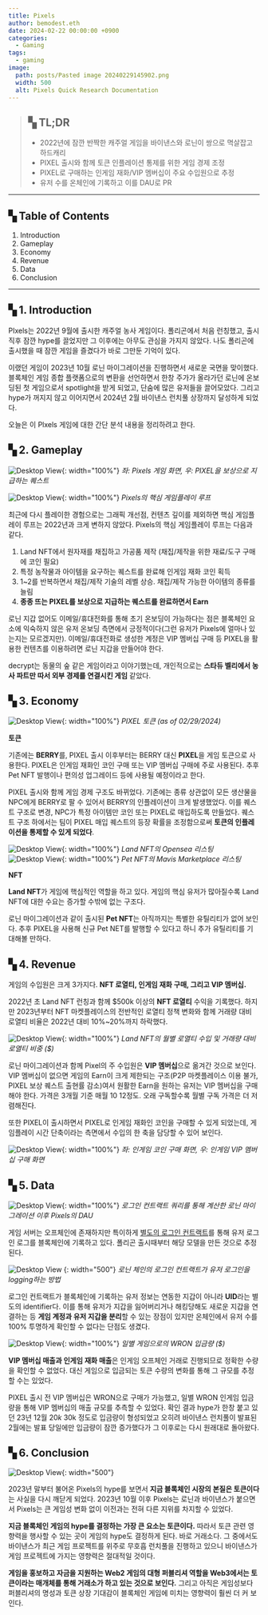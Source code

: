 ```yaml
---
title: Pixels
author: bemodest.eth
date: 2024-02-22 00:00:00 +0900
categories:
  - Gaming
tags:
  - gaming
image:
  path: posts/Pasted image 20240229145902.png
  width: 500
  alt: Pixels Quick Research Documentation
---
```

> ## **▚ TL;DR**
> - 2022년에 잠깐 반짝한 캐주얼 게임을 바이낸스와 로닌이 쌍으로 멱살잡고 하드캐리
> - PIXEL 출시와 함께 토큰 인플레이션 통제를 위한 게임 경제 조정
> - PIXEL로 구매하는 인게임 재화/VIP 멤버십이 주요 수입원으로 추정
> - 유저 수를 온체인에 기록하고 이를 DAU로 PR

---

## **▚ Table of Contents**
1. Introduction
2. Gameplay
3. Economy
4. Revenue
5. Data
6. Conclusion

---

## **▚ 1. Introduction**
PIxels는 2022년 9월에 출시한 캐주얼 농사 게임이다. 폴리곤에서 처음 런칭했고, 출시 직후 잠깐 hype를 끌었지만 그 이후에는 아무도 관심을 가지지 않았다. 나도 폴리곤에 출시했을 때 잠깐 게임을 즐겼다가 바로 그만둔 기억이 있다.

이랬던 게임이 2023년 10월 로닌 마이그레이션을 진행하면서 새로운 국면을 맞이했다. 블록체인 게임 종합 플랫폼으로의 변환을 선언하면서 한창 주가가 올라가던 로닌에 온보딩된 첫 게임으로서 spotlight을 받게 되었고, 단숨에 많은 유저들을 끌어모았다. 그리고 hype가 꺼지지 않고 이어지면서 2024년 2월 바이낸스 런치풀 상장까지 달성하게 되었다.

오늘은 이 Plxels 게임에 대한 간단 분석 내용을 정리하려고 한다.
## **▚ 2. Gameplay**
![Desktop View](posts/Pasted%20image%2020240229163715.png){: width="100%"}
_좌: Pixels 게임 화면, 우: PIXEL을 보상으로 지급하는 퀘스트_

![Desktop View](posts/Pasted%20image%2020240229170801.png){: width="100%"}
_Pixels의 핵심 게임플레이 루프_

최근에 다시 플레이한 경험으로는 그래픽 개선점, 컨텐츠 깊이를 제외하면 핵심 게임플레이 루프는 2022년과 크게 변하지 않았다. Pixels의 핵심 게임플레이 루프는 다음과 같다.
1. Land NFT에서 원자재를 채집하고 가공품 제작 (채집/제작을 위한 재료/도구 구매에 코인 필요)
2. 특정 농작물과 아이템을 요구하는 퀘스트를 완료해 인게임 재화 코인 획득
3. 1~2를 반복하면서 채집/제작 기술의 레벨 상승. 채집/제작 가능한 아이템의 종류를 늘림
4. **종종 뜨는 PIXEL를 보상으로 지급하는 퀘스트를 완료하면서 Earn**

로닌 지갑 없어도 이메일/휴대전화를 통해 초기 온보딩이 가능하다는 점은 블록체인 요소에 익숙하지 않은 유저 온보딩 측면에서 긍정적이다(그런 유저가 Pixels에 얼마나 있는지는 모르겠지만). 이메일/휴대전화로 생성한 계정은 VIP 멤버십 구매 등 PIXEL을 활용한 컨텐츠를 이용하려면 로닌 지갑을 만들어야 한다.

decrypt는 동물의 숲 같은 게임이라고 이야기했는데, 개인적으로는 **스타듀 벨리에서 농사 파트만 따서 외부 경제를 연결시킨 게임** 같았다.
## **▚ 3. Economy**
![Desktop View](posts/Pasted%20image%2020240229164955.png){: width="100%"}
_PIXEL 토큰 (as of 02/29/2024)_

**토큰**

기존에는 **BERRY**를, PIXEL 출시 이후부터는 BERRY 대신 **PIXEL**을 게임 토큰으로 사용한다. PIXEL은 인게임 재화인 코인 구매 또는 VIP 멤버십 구매에 주로 사용된다. 추후 Pet NFT 발행이나 편의성 업그레이드 등에 사용될 예정이라고 한다.

PIXEL 출시와 함께 게임 경제 구조도 바뀌었다. 기존에는 종류 상관없이 모든 생산물을 NPC에게 BERRY로 팔 수 있어서 BERRY의 인플레이션이 크게 발생했었다. 이를 퀘스트 구조로 변경, NPC가 특정 아이템만 코인 또는 PIXEL로 매입하도록 만들었다. 퀘스트 구조 하에서는 팀이 PIXEL 매입 퀘스트의 등장 확률을 조정함으로써 **토큰의 인플레이션을 통제할 수 있게 되었다**.

![Desktop View](posts/Pasted%20image%2020240229164503.png){: width="100%"}
_Land NFT의 Opensea 리스팅_
![Desktop View](posts/Pasted%20image%2020240229164507.png){: width="100%"}
_Pet NFT의 Mavis Marketplace 리스팅_

**NFT**

**Land NFT**가 게임에 핵심적인 역할을 하고 있다. 게임의 핵심  유저가 많아질수록 Land NFT에 대한 수요는 증가할 수밖에 없는 구조다.

로닌 마이그레이션과 같이 출시된 **Pet NFT**는 아직까지는 특별한 유틸리티가 없어 보인다. 추후 PIXEL을 사용해 신규 Pet NET를 발행할 수 있다고 하니 추가 유틸리티를 기대해볼 만하다.
## **▚ 4. Revenue**
게임의 수입원은 크게 3가지다. **NFT 로열티, 인게임 재화 구매, 그리고 VIP 멤버십.**

2022년 초 Land NFT 런칭과 함께 $500k 이상의 **NFT 로열티** 수익을 기록했다. 하지만 2023년부터 NFT 마켓플레이스의 전반적인 로열티 정책 변화와 함께 거래량 대비 로열티 비율은 2022년 대비 10%~20%까지 하락했다.

![Desktop View](posts/Pasted%20image%2020240229165142.png){: width="100%"}
_Land NFT의 월별 로열티 수입 및 거래량 대비 로열티 비중 ($)_

로닌 마이그레이션과 함께 Pixel의 주 수입원은 **VIP 멤버십**으로 옮겨간 것으로 보인다. VIP 멤버십이 없으면 게임의 Earn이 크게 제한되는 구조(P2P 마켓플레이스 이용 불가, PIXEL 보상 퀘스트 출현률 감소)여서 원활한 Earn을 원하는 유저는 VIP 멤버십을 구매해야 한다. 가격은 3개월 기준 매월 $10~$12정도. 오래 구독할수록 월별 구독 가격은 더 저렴해진다.

또한 PIXEL이 출시하면서 PIXEL로 인게임 재화인 코인을 구매할 수 있게 되었는데, 게임플레이 시간 단축이라는 측면에서 수입의 한 축을 담당할 수 있어 보인다.

![Desktop View](posts/Pasted%20image%2020240229165502.png){: width="100%"}
_좌: 인게임 코인 구매 화면, 우: 인게임 VIP 멤버십 구매 화면_
## **▚ 5. Data**
![Desktop View](posts/Pasted%20image%2020240229165612.png){: width="100%"}
_로그인 컨트랙트 쿼리를 통해 계산한 로닌 마이그레이션 이후 Pixels의 DAU_

게임 서버는 오프체인에 존재하지만 특이하게 [별도의 로그인 컨트랙트](https://app.roninchain.com/address/0x02790f32ad7e7eaaecfb0ad21950829932f1a2ee)를 통해 유저 로그인 로그를 블록체인에 기록하고 있다. 폴리곤 출시때부터 해당 모델을 만든 것으로 추정된다.

![Desktop View](posts/Pasted%20image%2020240229175122.png)
{: width="500"}
_로닌 체인의 로그인 컨트랙트가 유저 로그인을 logging하는 방법_

로그인 컨트랙트가 블록체인에 기록하는 유저 정보는 연동한 지갑이 아니라 **UID**라는 별도의 identifier다. 이를 통해 유저가 지갑을 잃어버리거나 해킹당해도 새로운 지갑을 연결하는 등 **게임 계정과 유저 지갑을 분리**할 수 있는 장점이 있지만 온체인에서 유저 수를 100% 투명하게 확인할 수 없다는 단점도 생겼다.

![Desktop View](posts/Pasted%20image%2020240229171522.png){: width="100%"}
_일별 게임으로의 WRON 입금량 ($)_

**VIP 멤버십 매출과 인게임 재화 매출**은 인게임 오프체인 거래로 진행되므로 정확한 수량을 확인할 수 없었다. 대신 게임으로 입금되는 토큰 수량의 변화를 통해 그 규모를 추정할 수는 있었다.

PIXEL 출시 전 VIP 멤버십은 WRON으로 구매가 가능했고, 일별 WRON 인게임 입금량을 통해 VIP 멤버십의 매출 규모를 추측할 수 있었다. 확인 결과 hype가 한창 붙고 있던 23년 12월 $20k~$30k 정도로 입금량이 형성되었고 오히려 바이낸스 런치풀이 발표된 2월에는 발표 당일에만 입금량이 잠깐 증가했다가 그 이후로는 다시 원래대로 돌아왔다.
## **▚ 6. Conclusion**
![Desktop View](posts/Pasted%20image%2020240229182357.png){: width="500"}

2023년 말부터 불어온 Pixels의 hype를 보면서 **지금 블록체인 시장의 본질은 토큰이다**는 사실을 다시 깨닫게 되었다. 2023년 10월 이후 Pixels는 로닌과 바이낸스가 붙으면서 Pixels는 큰 게임성 변화 없이 이전과는 전혀 다른 지위를 차지할 수 있었다.

**지금 블록체인 게임의 hype를 결정하는 가장 큰 요소는 토큰이다.** 따라서 토큰 관련 영향력을 행사할 수 있는 곳이 게임의 hype도 결정하게 된다. 바로 거래소다. 그 중에서도 바이낸스가 최근 게임 프로젝트를 위주로 무호흡 런치풀을 진행하고 있으니 바이낸스가 게임 프로젝트에 가지는 영향력은 절대적일 것이다.

**게임을 홍보하고 자금을 지원하는 Web2 게임의 대형 퍼블리셔 역할을 Web3에서는 토큰이라는 매개체를 통해 거래소가 하고 있는 것으로 보인다.** 그리고 아직은 게임성보다 퍼블리셔의 명성과 토큰 상장 기대감이 블록체인 게임에 미치는 영향력이 훨씬 더 커 보인다.